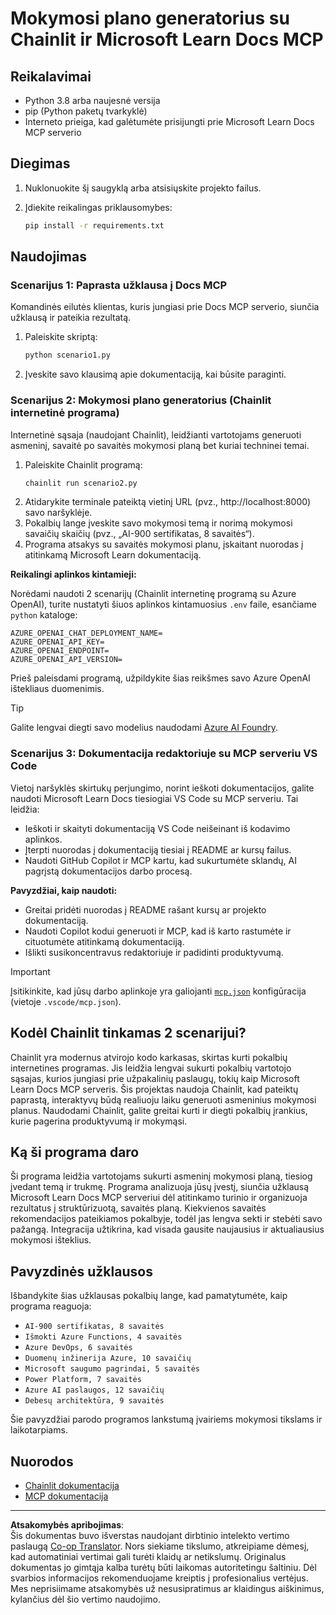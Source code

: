 <!--
CO_OP_TRANSLATOR_METADATA:
{
  "original_hash": "6ef6015d29b95f1cab97fb88a045a991",
  "translation_date": "2025-09-05T11:50:15+00:00",
  "source_file": "09-CaseStudy/docs-mcp/solution/python/README.md",
  "language_code": "lt"
}
-->
# Mokymosi plano generatorius su Chainlit ir Microsoft Learn Docs MCP

## Reikalavimai

- Python 3.8 arba naujesnė versija
- pip (Python paketų tvarkyklė)
- Interneto prieiga, kad galėtumėte prisijungti prie Microsoft Learn Docs MCP serverio

## Diegimas

1. Nuklonuokite šį saugyklą arba atsisiųskite projekto failus.
2. Įdiekite reikalingas priklausomybes:

   ```bash
   pip install -r requirements.txt
   ```

## Naudojimas

### Scenarijus 1: Paprasta užklausa į Docs MCP
Komandinės eilutės klientas, kuris jungiasi prie Docs MCP serverio, siunčia užklausą ir pateikia rezultatą.

1. Paleiskite skriptą:
   ```bash
   python scenario1.py
   ```
2. Įveskite savo klausimą apie dokumentaciją, kai būsite paraginti.

### Scenarijus 2: Mokymosi plano generatorius (Chainlit internetinė programa)
Internetinė sąsaja (naudojant Chainlit), leidžianti vartotojams generuoti asmeninį, savaitė po savaitės mokymosi planą bet kuriai techninei temai.

1. Paleiskite Chainlit programą:
   ```bash
   chainlit run scenario2.py
   ```
2. Atidarykite terminale pateiktą vietinį URL (pvz., http://localhost:8000) savo naršyklėje.
3. Pokalbių lange įveskite savo mokymosi temą ir norimą mokymosi savaičių skaičių (pvz., „AI-900 sertifikatas, 8 savaitės“).
4. Programa atsakys su savaitės mokymosi planu, įskaitant nuorodas į atitinkamą Microsoft Learn dokumentaciją.

**Reikalingi aplinkos kintamieji:**

Norėdami naudoti 2 scenarijų (Chainlit internetinę programą su Azure OpenAI), turite nustatyti šiuos aplinkos kintamuosius `.env` faile, esančiame `python` kataloge:

```
AZURE_OPENAI_CHAT_DEPLOYMENT_NAME=
AZURE_OPENAI_API_KEY=
AZURE_OPENAI_ENDPOINT=
AZURE_OPENAI_API_VERSION=
```

Prieš paleisdami programą, užpildykite šias reikšmes savo Azure OpenAI ištekliaus duomenimis.

> [!TIP]
> Galite lengvai diegti savo modelius naudodami [Azure AI Foundry](https://ai.azure.com/).

### Scenarijus 3: Dokumentacija redaktoriuje su MCP serveriu VS Code

Vietoj naršyklės skirtukų perjungimo, norint ieškoti dokumentacijos, galite naudoti Microsoft Learn Docs tiesiogiai VS Code su MCP serveriu. Tai leidžia:
- Ieškoti ir skaityti dokumentaciją VS Code neišeinant iš kodavimo aplinkos.
- Įterpti nuorodas į dokumentaciją tiesiai į README ar kursų failus.
- Naudoti GitHub Copilot ir MCP kartu, kad sukurtumėte sklandų, AI pagrįstą dokumentacijos darbo procesą.

**Pavyzdžiai, kaip naudoti:**
- Greitai pridėti nuorodas į README rašant kursų ar projekto dokumentaciją.
- Naudoti Copilot kodui generuoti ir MCP, kad iš karto rastumėte ir cituotumėte atitinkamą dokumentaciją.
- Išlikti susikoncentravus redaktoriuje ir padidinti produktyvumą.

> [!IMPORTANT]
> Įsitikinkite, kad jūsų darbo aplinkoje yra galiojanti [`mcp.json`](../../../../../../09-CaseStudy/docs-mcp/solution/scenario3/mcp.json) konfigūracija (vietoje `.vscode/mcp.json`).

## Kodėl Chainlit tinkamas 2 scenarijui?

Chainlit yra modernus atvirojo kodo karkasas, skirtas kurti pokalbių internetines programas. Jis leidžia lengvai sukurti pokalbių vartotojo sąsajas, kurios jungiasi prie užpakalinių paslaugų, tokių kaip Microsoft Learn Docs MCP serveris. Šis projektas naudoja Chainlit, kad pateiktų paprastą, interaktyvų būdą realiuoju laiku generuoti asmeninius mokymosi planus. Naudodami Chainlit, galite greitai kurti ir diegti pokalbių įrankius, kurie pagerina produktyvumą ir mokymąsi.

## Ką ši programa daro

Ši programa leidžia vartotojams sukurti asmeninį mokymosi planą, tiesiog įvedant temą ir trukmę. Programa analizuoja jūsų įvestį, siunčia užklausą Microsoft Learn Docs MCP serveriui dėl atitinkamo turinio ir organizuoja rezultatus į struktūrizuotą, savaitės planą. Kiekvienos savaitės rekomendacijos pateikiamos pokalbyje, todėl jas lengva sekti ir stebėti savo pažangą. Integracija užtikrina, kad visada gausite naujausius ir aktualiausius mokymosi išteklius.

## Pavyzdinės užklausos

Išbandykite šias užklausas pokalbių lange, kad pamatytumėte, kaip programa reaguoja:

- `AI-900 sertifikatas, 8 savaitės`
- `Išmokti Azure Functions, 4 savaitės`
- `Azure DevOps, 6 savaitės`
- `Duomenų inžinerija Azure, 10 savaičių`
- `Microsoft saugumo pagrindai, 5 savaitės`
- `Power Platform, 7 savaitės`
- `Azure AI paslaugos, 12 savaičių`
- `Debesų architektūra, 9 savaitės`

Šie pavyzdžiai parodo programos lankstumą įvairiems mokymosi tikslams ir laikotarpiams.

## Nuorodos

- [Chainlit dokumentacija](https://docs.chainlit.io/)
- [MCP dokumentacija](https://github.com/MicrosoftDocs/mcp)

---

**Atsakomybės apribojimas**:  
Šis dokumentas buvo išverstas naudojant dirbtinio intelekto vertimo paslaugą [Co-op Translator](https://github.com/Azure/co-op-translator). Nors siekiame tikslumo, atkreipiame dėmesį, kad automatiniai vertimai gali turėti klaidų ar netikslumų. Originalus dokumentas jo gimtąja kalba turėtų būti laikomas autoritetingu šaltiniu. Dėl svarbios informacijos rekomenduojame kreiptis į profesionalius vertėjus. Mes neprisiimame atsakomybės už nesusipratimus ar klaidingus aiškinimus, kylančius dėl šio vertimo naudojimo.